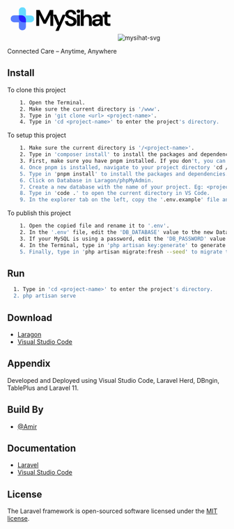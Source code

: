 <svg xmlns="http://www.w3.org/2000/svg" xmlns:xlink="http://www.w3.org/1999/xlink" width="250" zoomAndPan="magnify" viewBox="0 0 187.5 74.999997" height="100" preserveAspectRatio="xMidYMid meet" version="1.0"><defs><g/><clipPath id="80b6ba4e49"><path d="M 19 18.640625 L 46.199219 18.640625 L 46.199219 45 L 19 45 Z M 19 18.640625 " clip-rule="nonzero"/></clipPath><clipPath id="c560453138"><path d="M 5.808594 32 L 33 32 L 33 58.285156 L 5.808594 58.285156 Z M 5.808594 32 " clip-rule="nonzero"/></clipPath></defs><g clip-path="url(#80b6ba4e49)"><path fill="#67dcff" d="M 46.191406 38.5 C 46.191406 41.796875 43.484375 44.464844 40.136719 44.464844 L 27.738281 44.464844 C 23.453125 44.464844 19.972656 41.035156 19.972656 36.816406 L 19.972656 24.601562 C 19.972656 21.308594 22.679688 18.640625 26.027344 18.640625 C 29.371094 18.640625 32.078125 21.308594 32.078125 24.601562 L 32.078125 32.539062 L 40.136719 32.539062 C 43.484375 32.539062 46.191406 35.214844 46.191406 38.5 Z M 46.191406 38.5 " fill-opacity="1" fill-rule="nonzero"/></g><g clip-path="url(#c560453138)"><path fill="#587dff" d="M 5.816406 38.421875 C 5.816406 35.128906 8.523438 32.460938 11.871094 32.460938 L 24.269531 32.460938 C 28.554688 32.460938 32.035156 35.890625 32.035156 40.109375 L 32.035156 52.320312 C 32.035156 55.617188 29.328125 58.285156 25.980469 58.285156 C 22.636719 58.285156 19.925781 55.617188 19.925781 52.320312 L 19.925781 44.386719 L 11.871094 44.386719 C 8.523438 44.386719 5.816406 41.71875 5.816406 38.421875 Z M 5.816406 38.421875 " fill-opacity="1" fill-rule="nonzero"/></g><path fill="#2720ff" d="M 32.035156 40.109375 L 32.035156 44.464844 L 27.738281 44.464844 C 23.453125 44.464844 19.972656 41.035156 19.972656 36.816406 L 19.972656 32.460938 L 24.269531 32.460938 C 28.554688 32.460938 32.035156 35.890625 32.035156 40.109375 Z M 32.035156 40.109375 " fill-opacity="1" fill-rule="nonzero"/><g fill="#000000" fill-opacity="1"><g transform="translate(47.256181, 50.701625)"><g><path d="M 2.65625 0 L 2.65625 -27.375 L 8.609375 -27.375 L 17.328125 -10.015625 L 25.921875 -27.375 L 31.875 -27.375 L 31.875 0 L 26.875 0 L 26.875 -18.890625 L 19.234375 -3.90625 L 15.296875 -3.90625 L 7.671875 -18.890625 L 7.671875 0 Z M 2.65625 0 "/></g></g></g><g fill="#000000" fill-opacity="1"><g transform="translate(78.076108, 50.701625)"><g><path d="M 4.96875 8.609375 L 9.46875 -1.296875 L 8.296875 -1.296875 L 0.75 -19.390625 L 6.171875 -19.390625 L 11.609375 -5.75 L 17.28125 -19.390625 L 22.609375 -19.390625 L 10.28125 8.609375 Z M 4.96875 8.609375 "/></g></g></g><g fill="#000000" fill-opacity="1"><g transform="translate(97.70999, 50.701625)"><g><path d="M 12 0.46875 C 10 0.46875 8.226562 0.125 6.6875 -0.5625 C 5.144531 -1.257812 3.929688 -2.25 3.046875 -3.53125 C 2.160156 -4.820312 1.707031 -6.394531 1.6875 -8.25 L 6.96875 -8.25 C 7.019531 -6.96875 7.476562 -5.890625 8.34375 -5.015625 C 9.21875 -4.148438 10.425781 -3.71875 11.96875 -3.71875 C 13.300781 -3.71875 14.359375 -4.035156 15.140625 -4.671875 C 15.921875 -5.304688 16.3125 -6.160156 16.3125 -7.234375 C 16.3125 -8.359375 15.960938 -9.234375 15.265625 -9.859375 C 14.578125 -10.484375 13.660156 -10.988281 12.515625 -11.375 C 11.367188 -11.769531 10.144531 -12.1875 8.84375 -12.625 C 6.726562 -13.363281 5.113281 -14.304688 4 -15.453125 C 2.894531 -16.597656 2.34375 -18.125 2.34375 -20.03125 C 2.320312 -21.644531 2.707031 -23.03125 3.5 -24.1875 C 4.289062 -25.34375 5.378906 -26.238281 6.765625 -26.875 C 8.148438 -27.519531 9.738281 -27.84375 11.53125 -27.84375 C 13.363281 -27.84375 14.972656 -27.515625 16.359375 -26.859375 C 17.753906 -26.210938 18.847656 -25.300781 19.640625 -24.125 C 20.441406 -22.957031 20.867188 -21.566406 20.921875 -19.953125 L 15.5625 -19.953125 C 15.539062 -20.910156 15.171875 -21.757812 14.453125 -22.5 C 13.734375 -23.25 12.734375 -23.625 11.453125 -23.625 C 10.359375 -23.644531 9.441406 -23.375 8.703125 -22.8125 C 7.960938 -22.257812 7.59375 -21.445312 7.59375 -20.375 C 7.59375 -19.457031 7.878906 -18.734375 8.453125 -18.203125 C 9.023438 -17.671875 9.804688 -17.222656 10.796875 -16.859375 C 11.785156 -16.492188 12.921875 -16.101562 14.203125 -15.6875 C 15.554688 -15.21875 16.789062 -14.671875 17.90625 -14.046875 C 19.03125 -13.421875 19.929688 -12.59375 20.609375 -11.5625 C 21.285156 -10.53125 21.625 -9.207031 21.625 -7.59375 C 21.625 -6.15625 21.257812 -4.820312 20.53125 -3.59375 C 19.800781 -2.375 18.71875 -1.390625 17.28125 -0.640625 C 15.851562 0.0976562 14.09375 0.46875 12 0.46875 Z M 12 0.46875 "/></g></g></g><g fill="#000000" fill-opacity="1"><g transform="translate(117.343872, 50.701625)"><g><path d="M 5.234375 -22.40625 C 4.328125 -22.40625 3.578125 -22.675781 2.984375 -23.21875 C 2.398438 -23.769531 2.109375 -24.460938 2.109375 -25.296875 C 2.109375 -26.140625 2.398438 -26.828125 2.984375 -27.359375 C 3.578125 -27.890625 4.328125 -28.15625 5.234375 -28.15625 C 6.148438 -28.15625 6.898438 -27.890625 7.484375 -27.359375 C 8.078125 -26.828125 8.375 -26.140625 8.375 -25.296875 C 8.375 -24.460938 8.078125 -23.769531 7.484375 -23.21875 C 6.898438 -22.675781 6.148438 -22.40625 5.234375 -22.40625 Z M 2.734375 0 L 2.734375 -19.390625 L 7.75 -19.390625 L 7.75 0 Z M 2.734375 0 "/></g></g></g><g fill="#000000" fill-opacity="1"><g transform="translate(124.070777, 50.701625)"><g><path d="M 2.546875 0 L 2.546875 -28.15625 L 7.546875 -28.15625 L 7.546875 -16.421875 C 8.203125 -17.492188 9.082031 -18.335938 10.1875 -18.953125 C 11.289062 -19.566406 12.5625 -19.875 14 -19.875 C 16.394531 -19.875 18.25 -19.113281 19.5625 -17.59375 C 20.882812 -16.082031 21.546875 -13.867188 21.546875 -10.953125 L 21.546875 0 L 16.578125 0 L 16.578125 -10.484375 C 16.578125 -12.148438 16.242188 -13.425781 15.578125 -14.3125 C 14.921875 -15.195312 13.875 -15.640625 12.4375 -15.640625 C 11.03125 -15.640625 9.863281 -15.144531 8.9375 -14.15625 C 8.007812 -13.164062 7.546875 -11.785156 7.546875 -10.015625 L 7.546875 0 Z M 2.546875 0 "/></g></g></g><g fill="#000000" fill-opacity="1"><g transform="translate(144.134892, 50.701625)"><g><path d="M 9.234375 0.46875 C 7.566406 0.46875 6.195312 0.203125 5.125 -0.328125 C 4.050781 -0.867188 3.253906 -1.582031 2.734375 -2.46875 C 2.210938 -3.351562 1.953125 -4.328125 1.953125 -5.390625 C 1.953125 -7.191406 2.65625 -8.648438 4.0625 -9.765625 C 5.46875 -10.890625 7.582031 -11.453125 10.40625 -11.453125 L 15.328125 -11.453125 L 15.328125 -11.921875 C 15.328125 -13.253906 14.945312 -14.234375 14.1875 -14.859375 C 13.4375 -15.484375 12.5 -15.796875 11.375 -15.796875 C 10.363281 -15.796875 9.476562 -15.554688 8.71875 -15.078125 C 7.96875 -14.597656 7.5 -13.882812 7.3125 -12.9375 L 2.421875 -12.9375 C 2.554688 -14.351562 3.03125 -15.582031 3.84375 -16.625 C 4.664062 -17.664062 5.726562 -18.46875 7.03125 -19.03125 C 8.34375 -19.59375 9.804688 -19.875 11.421875 -19.875 C 14.179688 -19.875 16.359375 -19.179688 17.953125 -17.796875 C 19.546875 -16.410156 20.34375 -14.453125 20.34375 -11.921875 L 20.34375 0 L 16.078125 0 L 15.609375 -3.125 C 15.035156 -2.082031 14.234375 -1.222656 13.203125 -0.546875 C 12.171875 0.128906 10.847656 0.46875 9.234375 0.46875 Z M 10.359375 -3.4375 C 11.796875 -3.4375 12.910156 -3.90625 13.703125 -4.84375 C 14.503906 -5.78125 15.007812 -6.941406 15.21875 -8.328125 L 10.953125 -8.328125 C 9.617188 -8.328125 8.664062 -8.085938 8.09375 -7.609375 C 7.519531 -7.128906 7.234375 -6.535156 7.234375 -5.828125 C 7.234375 -5.066406 7.519531 -4.476562 8.09375 -4.0625 C 8.664062 -3.644531 9.421875 -3.4375 10.359375 -3.4375 Z M 10.359375 -3.4375 "/></g></g></g><g fill="#000000" fill-opacity="1"><g transform="translate(162.986535, 50.701625)"><g><path d="M 11.1875 0 C 9.15625 0 7.523438 -0.492188 6.296875 -1.484375 C 5.066406 -2.472656 4.453125 -4.234375 4.453125 -6.765625 L 4.453125 -15.21875 L 1.140625 -15.21875 L 1.140625 -19.390625 L 4.453125 -19.390625 L 5.046875 -24.59375 L 9.46875 -24.59375 L 9.46875 -19.390625 L 14.703125 -19.390625 L 14.703125 -15.21875 L 9.46875 -15.21875 L 9.46875 -6.734375 C 9.46875 -5.785156 9.664062 -5.132812 10.0625 -4.78125 C 10.46875 -4.4375 11.164062 -4.265625 12.15625 -4.265625 L 14.59375 -4.265625 L 14.59375 0 Z M 11.1875 0 "/></g></g></g></svg>
![mysihat-svg](https://github.com/user-attachments/assets/b2a88475-311a-44fd-9307-b72086f1b435)

Connected Care – Anytime, Anywhere


## Install

To clone this project
```bash
    1. Open the Terminal.
    2. Make sure the current directory is '/www'.
    3. Type in 'git clone <url> <project-name>'.
    4. Type in 'cd <project-name>' to enter the project's directory.
```

To setup this project
```bash
    1. Make sure the current directory is '/<project-name>'.
    2. Type in 'composer install' to install the packages and dependencies.
    3. First, make sure you have pnpm installed. If you don't, you can install it globally using npm ' npm install -g pnpm'
    4. Once pnpm is installed, navigate to your project directory 'cd /path/to/your/project'
    5. Type in 'pnpm install' to install the packages and dependencies.
    6. Click on Database in Laragon/phpMyAdmin.
    7. Create a new database with the name of your project. Eg: <project_name>
    8. Type in 'code .' to open the current directory in VS Code.
    9. In the explorer tab on the left, copy the '.env.example' file and paste it in the same directory.
```

To publish this project
```bash
    1. Open the copied file and rename it to '.env'.
    2. In the '.env' file, edit the 'DB_DATABASE' value to the new Database name that you   have created.
    3. If your MySQL is using a password, edit the 'DB_PASSWORD' value with your password.
    4. In the Terminal, type in 'php artisan key:generate' to generate the project's 'APP_KEY'.
    5. Finally, type in 'php artisan migrate:fresh --seed' to migrate the database tables for the project.
```

## Run
```bash
  1. Type in 'cd <project-name>' to enter the project's directory.
  2. php artisan serve
```
    
## Download
 - [Laragon](https://laragon.org/download/)
 - [Visual Studio Code](https://code.visualstudio.com/download)


## Appendix
Developed and Deployed using Visual Studio Code, Laravel Herd, DBngin, TablePlus and Laravel 11.


## Build By
- [@Amir](https://github.com/amir1611)



## Documentation
 - [Laravel](https://laravel.com/docs/10.x)
 - [Visual Studio Code](https://code.visualstudio.com/docs)

## License
The Laravel framework is open-sourced software licensed under the [MIT license](https://opensource.org/licenses/MIT).
